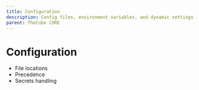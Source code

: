 ```yaml
---
title: Configuration
description: Config files, environment variables, and dynamic settings.
parent: TheCube CORE
---
```


# Configuration

- File locations
- Precedence
- Secrets handling
